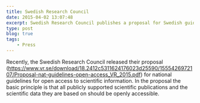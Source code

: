 ```yaml
---
title: Swedish Research Council
date: 2015-04-02 13:07:48
excerpt: Swedish Research Council publishes a proposal for Swedish guidelines for open access to scientific information.
type: post
blog: true
tags:
    - Press
---
```

Recently, the Swedish Research Council released their proposal (https://www.vr.se/download/18.2412c5311624176023d25590/1555426972107/Proposal-nat-guidelines-open-access_VR_2015.pdf) for national guidelines for open access to scientific information. In the proposal the basic principle is that all publicly supported scientific publications and the scientific data they are based on should be openly accessible.

